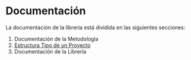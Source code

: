 

# Documentación

La documentación de la librería está dividida en las siguientes secciones:

1.  Documentación de la Metodología
2.  [Estructura Tipo de un Proyecto](documentacion_tipoproyecto)
3.  Documentación de la Librería
